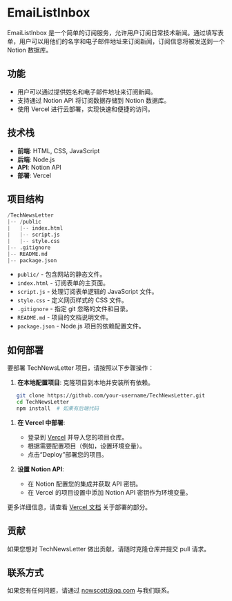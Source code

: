 # EmaiListInbox

EmaiListInbox 是一个简单的订阅服务，允许用户订阅日常技术新闻。通过填写表单，用户可以用他们的名字和电子邮件地址来订阅新闻，订阅信息将被发送到一个 Notion 数据库。

## 功能

- 用户可以通过提供姓名和电子邮件地址来订阅新闻。
- 支持通过 Notion API 将订阅数据存储到 Notion 数据库。
- 使用 Vercel 进行云部署，实现快速和便捷的访问。

## 技术栈

- **前端**: HTML, CSS, JavaScript
- **后端**: Node.js 
- **API**: Notion API
- **部署**: Vercel

## 项目结构
```python
/TechNewsLetter
|-- /public
|   |-- index.html
|   |-- script.js
|   |-- style.css
|-- .gitignore
|-- README.md
|-- package.json
```
- `public/` - 包含网站的静态文件。
- `index.html` - 订阅表单的主页面。
- `script.js` - 处理订阅表单逻辑的 JavaScript 文件。
- `style.css` - 定义网页样式的 CSS 文件。
- `.gitignore` - 指定 git 忽略的文件和目录。
- `README.md` - 项目的文档说明文件。
- `package.json` - Node.js 项目的依赖配置文件。

## 如何部署

要部署 TechNewsLetter 项目，请按照以下步骤操作：

1. **在本地配置项目**:
   克隆项目到本地并安装所有依赖。

```bash
   git clone https://github.com/your-username/TechNewsLetter.git
   cd TechNewsLetter
   npm install  # 如果有后端代码
```

1. **在 Vercel 中部署**:
   - 登录到 [Vercel](https://vercel.com) 并导入您的项目仓库。
   - 根据需要配置项目（例如，设置环境变量）。
   - 点击“Deploy”部署您的项目。

2. **设置 Notion API**:
   - 在 Notion 配置您的集成并获取 API 密钥。
   - 在 Vercel 的项目设置中添加 Notion API 密钥作为环境变量。

更多详细信息，请查看 [Vercel 文档](https://vercel.com/docs) 关于部署的部分。

## 贡献

如果您想对 TechNewsLetter 做出贡献，请随时克隆仓库并提交 pull 请求。

## 联系方式

如果您有任何问题，请通过 nowscott@qq.com 与我们联系。
